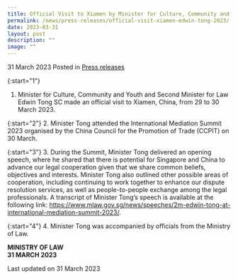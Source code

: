 ```yaml
---
title: Official Visit to Xiamen by Minister for Culture, Community and Youth and Second Minister for Law Edwin Tong SC
permalink: /news/press-releases/official-visit-xiamen-edwin-tong-2023/
date: 2023-03-31
layout: post
description: ""
image: ""
---
```

31 March 2023 Posted in [Press releases](/news/press-releases)

{:start="1"}
1. Minister for Culture, Community and Youth and Second Minister for Law Edwin Tong SC made an official visit to Xiamen, China, from 29 to 30 March 2023.

{:start="2"}
2. Minister Tong attended the International Mediation Summit 2023 organised by the China Council for the Promotion of Trade (CCPIT) on 30 March. &nbsp;

{:start="3"}
3. During the Summit, Minister Tong delivered an opening speech, where he shared that there is potential for Singapore and China to advance our legal cooperation given that we share common beliefs, objectives and interests. Minister Tong also outlined other possible areas of cooperation, including continuing to work together to enhance our dispute resolution services, as well as people-to-people exchange among the legal professionals. A transcript of Minister Tong’s speech is available at the following link: <a href="https://www.mlaw.gov.sg/news/speeches/2m-edwin-tong-at-international-mediation-summit-2023/">https://www.mlaw.gov.sg/news/speeches/2m-edwin-tong-at-international-mediation-summit-2023/</a>.

{:start="4"}
4. Minister Tong was accompanied by officials from the Ministry of Law.


**MINISTRY OF LAW**
<br>**31 MARCH 2023**

<p class="right-side-updated">Last updated on 31 March 2023</p>
